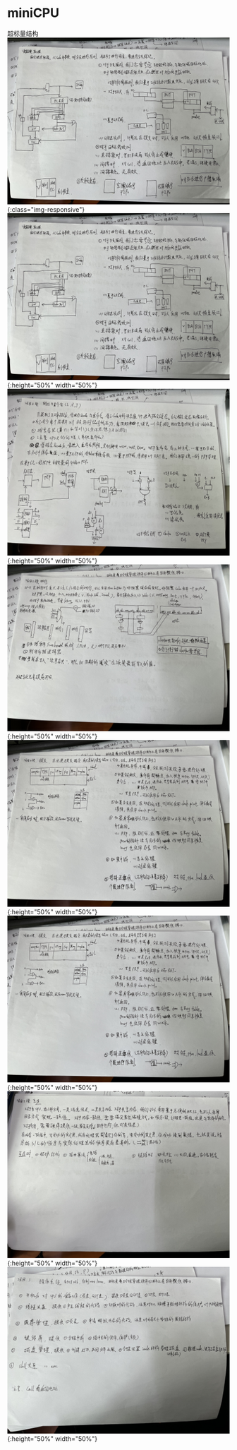 # miniCPU

超标量结构
![-w 10](https://raw.githubusercontent.com/mashirol/miniCPU/master/imgIMG_3029.JPG ){:class="img-responsive"}
![](https://raw.githubusercontent.com/mashirol/miniCPU/master/imgIMG_3029.JPG){:height="50%" width="50%"}
![](https://raw.githubusercontent.com/mashirol/miniCPU/master/imgIMG_3030.JPG){:height="50%" width="50%"}
![](https://raw.githubusercontent.com/mashirol/miniCPU/master/imgIMG_3032.JPG){:height="50%" width="50%"}
![](https://raw.githubusercontent.com/mashirol/miniCPU/master/imgIMG_3033.JPG){:height="50%" width="50%"}
![](https://raw.githubusercontent.com/mashirol/miniCPU/master/imgIMG_3034.JPG){:height="50%" width="50%"}
![](https://raw.githubusercontent.com/mashirol/miniCPU/master/imgIMG_3036.JPG){:height="50%" width="50%"}
![](https://raw.githubusercontent.com/mashirol/miniCPU/master/imgIMG_3037.JPG){:height="50%" width="50%"}

